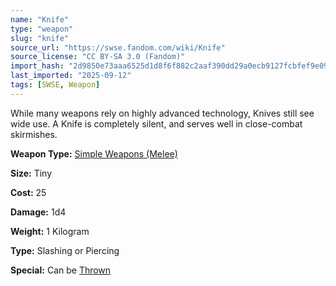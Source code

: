```yaml
---
name: "Knife"
type: "weapon"
slug: "knife"
source_url: "https://swse.fandom.com/wiki/Knife"
source_license: "CC BY-SA 3.0 (Fandom)"
import_hash: "2d9850e73aaa6525d1d8f6f882c2aaf390dd29a0ecb9127fcbfef9e09a5cf25f"
last_imported: "2025-09-12"
tags: [SWSE, Weapon]
---
```

While many weapons rely on highly advanced technology, Knives still see wide use. A Knife is completely silent, and serves well in close-combat skirmishes.

**Weapon Type:** [Simple Weapons (Melee)](https://swse.fandom.com/wiki/Simple_Weapons_(Melee))

**Size:** Tiny

**Cost:** 25

**Damage:** 1d4

**Weight:** 1 Kilogram

**Type:** Slashing or Piercing

**Special:** Can be [Thrown](https://swse.fandom.com/wiki/Thrown)